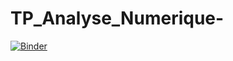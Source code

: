 # TP_Analyse_Numerique-
[![Binder](https://mybinder.org/badge_logo.svg)](https://mybinder.org/v2/gh/chaimaouni/TP_Analyse_Numerique-/main)
